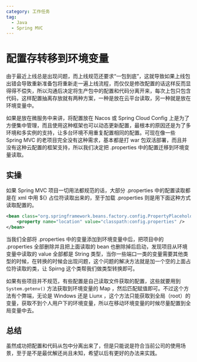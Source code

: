 ```yaml
---
category: 工作任务
tag: 
  - Java
  - Spring MVC
---
```


# 配置存转移到环境变量
由于最近上线总是出现问题，而上线规范还要求“一包到底”，这就导致如果上线包出错会导致重新准备包将重新走一遍上线流程，而仅仅是修改配置的话这样反而显得得不偿失，所以沟通后决定将生产包中的配置和代码分离开来，每次上包只包含代码，这样配置抽离存放就有两种方案，一种是放在云平台读取，另一种就是放在环境变量中。

如果是放在微服务中来讲，将配置放在 Nacos 或 Spring Cloud Config 上是为了方便集中管理，而且使用这种框架也可以动态更新配置，最根本的原因还是为了多环境和多实例的支持，让多台环境不用重复配置相同的配置。可现在像一些 Spring MVC 的老项目完全没有这种需求，基本都是打 war 包双活部署，而且并没有这种云配置的框架支持，所以我们决定把 .properties 中的配置迁移到环境变量读取。

## 实操
如果 Spring MVC 项目一切用法都规范的话，大部分 .properties 中的配置读取都是在 xml 中用 ${} 占位符读取出来的，至于加载 .properties 则是用下面这种方式读取配置的。

```xml
<bean class="org.springframework.beans.factory.config.PropertyPlaceholderConfigurer">
    <property name="location" value="classpath:config.properties" />
</bean>
```

当我们全部将 .properties 中的变量添加到环境变量中后，把项目中的 .properties 全部删除并且把上面读取的 bean 也删除掉后启动，发现项目从环境变量中读取的 value 全部都是 String 类型，当你一些端口一类的变量需要其他类型的时候，在转换的时候会出现问题，这个问题的解决方法就是加一个空的上面占位符读取的类，让 Spirng 这个类帮我们做类型转换即可。

如果有些项目并不规范，有些配置是自己读取文件获取的配置，这些就要用到 ```System.getenv()``` 方法获取到环境变量的 Map ，然后匹配赋值即可。不过这个方法有个弊端，无论是 Windows 还是 Liunx ，这个方法只能获取到全局（root）的变量，获取不到个人用户下的环境变量，所以在移动环境变量的时候尽量配置到全局变量中去。

## 总结
虽然成功把配置和代码从包中分离出来了，但是只能说是符合当前公司的使用场景，至于是不是最优解还尚且未知，希望以后有更好的办法来实践。
